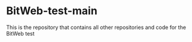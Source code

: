 # BitWeb-test-main
This is the repository that contains all other repositories and code for the BitWeb test

